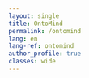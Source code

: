 ```yaml
---
layout: single
title: OntoMind
permalink: /ontomind
lang: en
lang-ref: ontomind
author_profile: true
classes: wide
---
```


